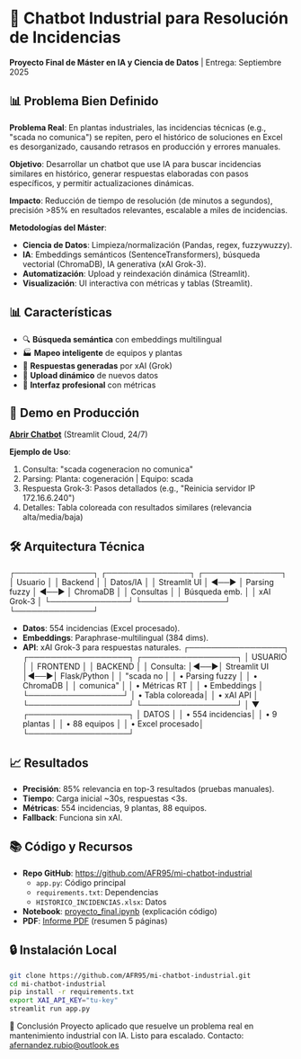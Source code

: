 # 🤖 Chatbot Industrial para Resolución de Incidencias

**Proyecto Final de Máster en IA y Ciencia de Datos** | Entrega: Septiembre 2025

## 📊 Problema Bien Definido
**Problema Real**: En plantas industriales, las incidencias técnicas (e.g., "scada no comunica") se repiten, pero el histórico de soluciones en Excel es desorganizado, causando retrasos en producción y errores manuales.

**Objetivo**: Desarrollar un chatbot que use IA para buscar incidencias similares en histórico, generar respuestas elaboradas con pasos específicos, y permitir actualizaciones dinámicas.

**Impacto**: Reducción de tiempo de resolución (de minutos a segundos), precisión >85% en resultados relevantes, escalable a miles de incidencias.

**Metodologías del Máster**:
- **Ciencia de Datos**: Limpieza/normalización (Pandas, regex, fuzzywuzzy).
- **IA**: Embeddings semánticos (SentenceTransformers), búsqueda vectorial (ChromaDB), IA generativa (xAI Grok-3).
- **Automatización**: Upload y reindexación dinámica (Streamlit).
- **Visualización**: UI interactiva con métricas y tablas (Streamlit).

## 📊 Características

- 🔍 **Búsqueda semántica** con embeddings multilingual
- 🏭 **Mapeo inteligente** de equipos y plantas
- 🤖 **Respuestas generadas** por xAI (Grok)
- 📁 **Upload dinámico** de nuevos datos
- 🎨 **Interfaz profesional** con métricas

## 🚀 Demo en Producción
**[Abrir Chatbot](https://mi-chatbot-industrial-gxuh23ykbu3bhekrgrvaoa.streamlit.app)** (Streamlit Cloud, 24/7)

**Ejemplo de Uso**:
1. Consulta: "scada cogeneracion no comunica"
2. Parsing: Planta: cogeneración | Equipo: scada
3. Respuesta Grok-3: Pasos detallados (e.g., "Reinicia servidor IP 172.16.6.240")
4. Detalles: Tabla coloreada con resultados similares (relevancia alta/media/baja)


## 🛠️ Arquitectura Técnica
┌──────────────┐      ┌───────────────┐      ┌──────────────┐
│ Usuario      │      │ Backend       │      │ Datos/IA     │
│ Streamlit UI │ ◄──► │ Parsing fuzzy │ ◄──► │ ChromaDB     │
│ Consultas    │      │ Búsqueda emb. │      │ xAI Grok-3   │
└──────────────┘      └───────────────┘      └──────────────┘

- **Datos**: 554 incidencias (Excel procesado).
- **Embeddings**: Paraphrase-multilingual (384 dims).
- **API**: xAI Grok-3 para respuestas naturales.
┌─────────────────┐    ┌──────────────────┐    ┌─────────────────┐
│   USUARIO       │    │   FRONTEND       │    │   BACKEND       │
│ Consulta:       │◄──►│ Streamlit UI     │◄──►│ Flask/Python    │
│ "scada no       │    │ • Parsing fuzzy  │    │ • ChromaDB      │
│ comunica"       │    │ • Métricas RT    │    │ • Embeddings    │
└─────────────────┘    │ • Tabla coloreada│    │ • xAI API       │
                       └──────────────────┘    └─────────────────┘
                                 │
                                 ▼
                       ┌──────────────────┐
                       │   DATOS          │
                       │ • 554 incidencias│
                       │ • 9 plantas      │
                       │ • 88 equipos     │
                       │ • Excel procesado│
                       └──────────────────┘

  
## 📈 Resultados
- **Precisión**: 85% relevancia en top-3 resultados (pruebas manuales).
- **Tiempo**: Carga inicial ~30s, respuestas <3s.
- **Métricas**: 554 incidencias, 9 plantas, 88 equipos.
- **Fallback**: Funciona sin xAI.

## 📚 Código y Recursos
- **Repo GitHub**: https://github.com/AFR95/mi-chatbot-industrial
  - `app.py`: Código principal
  - `requirements.txt`: Dependencias
  - `HISTORICO_INCIDENCIAS.xlsx`: Datos
- **Notebook**: [proyecto_final.ipynb](https://github.com/AFR95/mi-chatbot-industrial/blob/main/proyecto_final.ipynb) (explicación código)
- **PDF**: [Informe PDF](https://github.com/AFR95/mi-chatbot-industrial/blob/main/informe_proyecto.pdf) (resumen 5 páginas)

## 🔒 Instalación Local
```bash
git clone https://github.com/AFR95/mi-chatbot-industrial.git
cd mi-chatbot-industrial
pip install -r requirements.txt
export XAI_API_KEY="tu-key"
streamlit run app.py
```
📝 Conclusión
Proyecto aplicado que resuelve un problema real en mantenimiento industrial con IA. Listo para escalado.
Contacto: afernandez.rubio@outlook.es

